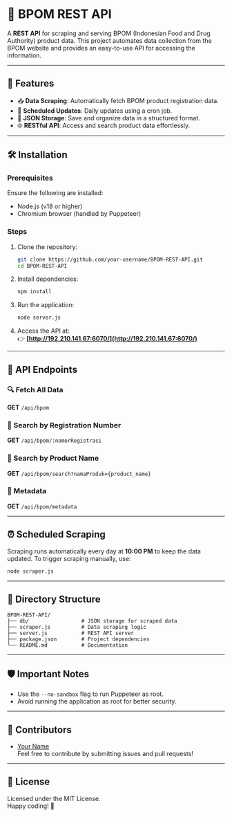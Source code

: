 # 🧪 BPOM REST API

A **REST API** for scraping and serving BPOM (Indonesian Food and Drug Authority) product data. This project automates data collection from the BPOM website and provides an easy-to-use API for accessing the information.

---

## 🚀 Features

- 📥 **Data Scraping**: Automatically fetch BPOM product registration data.
- 🔄 **Scheduled Updates**: Daily updates using a cron job.
- 📂 **JSON Storage**: Save and organize data in a structured format.
- 🌐 **RESTful API**: Access and search product data effortlessly.

---

## 🛠️ Installation

### Prerequisites
Ensure the following are installed:
- Node.js (v18 or higher)
- Chromium browser (handled by Puppeteer)

### Steps
1. Clone the repository:
   ```bash
   git clone https://github.com/your-username/BPOM-REST-API.git
   cd BPOM-REST-API
   ```

2. Install dependencies:
   ```bash
   npm install
   ```

3. Run the application:
   ```bash
   node server.js
   ```

4. Access the API at:  
   👉 **[http://192.210.141.67:6070/](http://192.210.141.67:6070/)**

---

## 📡 API Endpoints

### 🔍 Fetch All Data
**GET** `/api/bpom`

### 🔎 Search by Registration Number
**GET** `/api/bpom/:nomorRegistrasi`

### 🛒 Search by Product Name
**GET** `/api/bpom/search?namaProduk={product_name}`

### 📅 Metadata
**GET** `/api/bpom/metadata`

---

## ⏰ Scheduled Scraping
Scraping runs automatically every day at **10:00 PM** to keep the data updated. To trigger scraping manually, use:
```bash
node scraper.js
```

---

## 📂 Directory Structure
```
BPOM-REST-API/
├── db/                 # JSON storage for scraped data
├── scraper.js          # Data scraping logic
├── server.js           # REST API server
├── package.json        # Project dependencies
└── README.md           # Documentation
```

---

## 🛡️ Important Notes
- Use the `--no-sandbox` flag to run Puppeteer as root.
- Avoid running the application as root for better security.

---

## 👥 Contributors
- [Your Name](https://github.com/your-username)  
Feel free to contribute by submitting issues and pull requests!

---

## 📜 License
Licensed under the MIT License.  
Happy coding! 🎉
